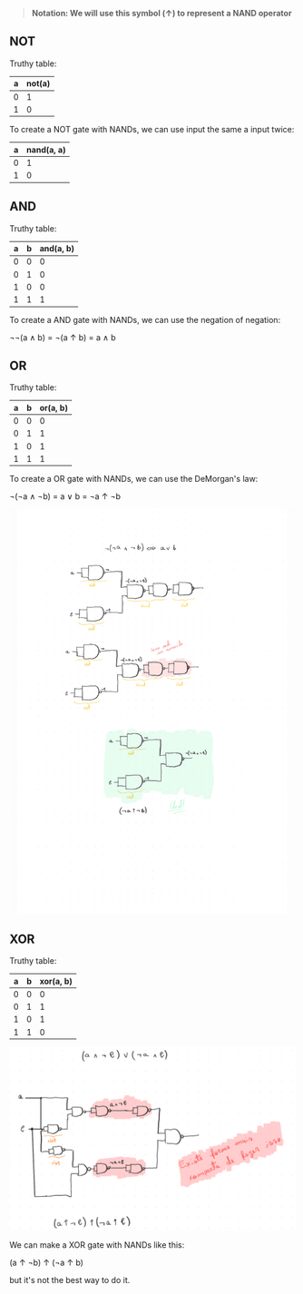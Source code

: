 > **Notation: We will use this symbol (↑) to represent a NAND operator**

## NOT

Truthy table:

| a   | not(a) |
| --- | ------ |
| 0   | 1      |
| 1   | 0      |

To create a NOT gate with NANDs, we can use input the same a input twice:

| a   | nand(a, a) |
| --- | ---------- |
| 0   | 1          |
| 1   | 0          |

## AND

Truthy table:

| a   | b   | and(a, b) |
| --- | --- | --------- |
| 0   | 0   | 0         |
| 0   | 1   | 0         |
| 1   | 0   | 0         |
| 1   | 1   | 1         |

To create a AND gate with NANDs, we can use the negation of negation:

¬¬(a ∧ b) = ¬(a ↑ b) = a ∧ b

## OR

Truthy table:

| a   | b   | or(a, b) |
| --- | --- | -------- |
| 0   | 0   | 0        |
| 0   | 1   | 1        |
| 1   | 0   | 1        |
| 1   | 1   | 1        |

To create a OR gate with NANDs, we can use the DeMorgan's law:

¬(¬a ∧ ¬b) = a ∨ b = ¬a ↑ ¬b

![OR_optimization](project1/OR_optimization.jpg)

## XOR

Truthy table:

| a   | b   | xor(a, b) |
| --- | --- | --------- |
| 0   | 0   | 0         |
| 0   | 1   | 1         |
| 1   | 0   | 1         |
| 1   | 1   | 0         |

![XOR_optimization](project1/XOR_optimization.png)

We can make a XOR gate with NANDs like this:

(a ↑ ¬b) ↑ (¬a ↑ b)

but it's not the best way to do it.